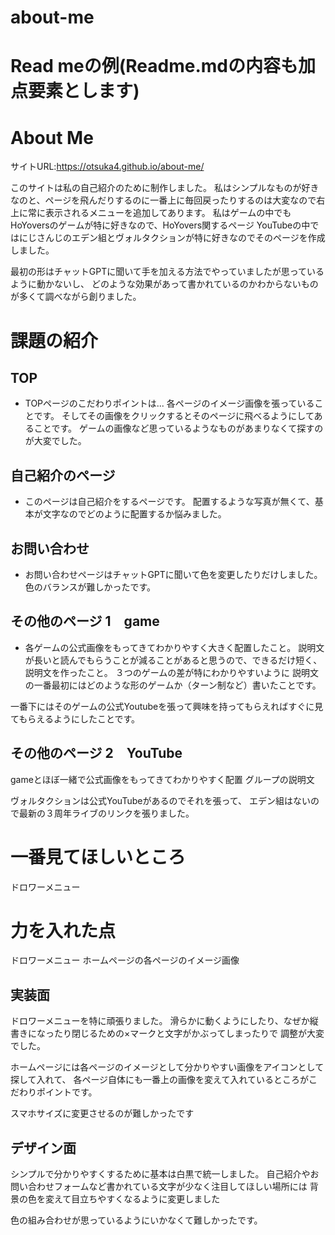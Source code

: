 # about-me
# Read meの例(Readme.mdの内容も加点要素とします)

# About Me 

サイトURL:https://otsuka4.github.io/about-me/

このサイトは私の自己紹介のために制作しました。
私はシンプルなものが好きなのと、ページを飛んだりするのに一番上に毎回戻ったりするのは大変なので右上に常に表示されるメニューを追加してあります。
私はゲームの中でもHoYoversのゲームが特に好きなので、HoYovers関するページ
YouTubeの中ではにじさんじのエデン組とヴォルタクションが特に好きなのでそのページを作成しました。

最初の形はチャットGPTに聞いて手を加える方法でやっていましたが思っているように動かないし、
どのような効果があって書かれているのかわからないものが多くて調べながら創りました。


# 課題の紹介

## TOP

- TOPページのこだわりポイントは...
各ページのイメージ画像を張っていることです。
そしてその画像をクリックするとそのページに飛べるようにしてあることです。
ゲームの画像など思っているようなものがあまりなくて探すのが大変でした。

## 自己紹介のページ

- このページは自己紹介をするページです。
配置するような写真が無くて、基本が文字なのでどのように配置するか悩みました。

## お問い合わせ

- お問い合わせページはチャットGPTに聞いて色を変更したりだけしました。
色のバランスが難しかったです。

## その他のページ 1　game

- 各ゲームの公式画像をもってきてわかりやすく大きく配置したこと。
説明文が長いと読んでもらうことが減ることがあると思うので、できるだけ短く、説明文を作ったこと。
３つのゲームの差が特にわかりやすいように
説明文の一番最初にはどのような形のゲームか（ターン制など）書いたことです。

一番下にはそのゲームの公式Youtubeを張って興味を持ってもらえればすぐに見てもらえるようにしたことです。

## その他のページ 2　YouTube

gameとほぼ一緒で公式画像をもってきてわかりやすく配置
グループの説明文

ヴォルタクションは公式YouTubeがあるのでそれを張って、
エデン組はないので最新の３周年ライブのリンクを張りました。

# 一番見てほしいところ

ドロワーメニュー

# 力を入れた点

ドロワーメニュー
ホームページの各ページのイメージ画像

## 実装面

ドロワーメニューを特に頑張りました。
滑らかに動くようにしたり、なぜか縦書きになったり閉じるための×マークと文字がかぶってしまったりで
調整が大変でした。

ホームページには各ページのイメージとして分かりやすい画像をアイコンとして探して入れて、
各ページ自体にも一番上の画像を変えて入れているところがこだわりポイントです。

スマホサイズに変更させるのが難しかったです

## デザイン面

シンプルで分かりやすくするために基本は白黒で統一しました。
自己紹介やお問い合わせフォームなど書かれている文字が少なく注目してほしい場所には
背景の色を変えて目立ちやすくなるように変更しました

色の組み合わせが思っているようにいかなくて難しかったです。
